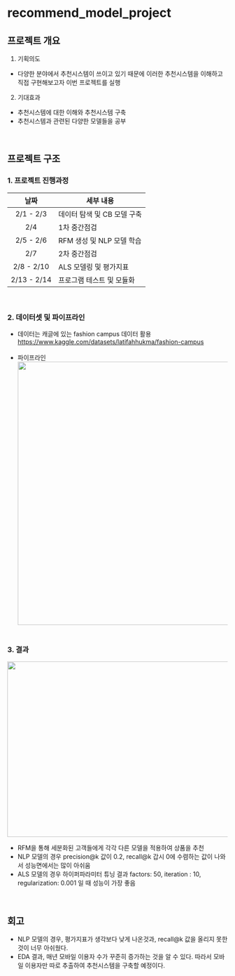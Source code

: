 # recommend_model_project

## 프로젝트 개요
1. 기획의도
  -  다양한 분야에서 추천시스템이 쓰이고 있기 때문에 이러한 추천시스템을 이해하고 직접 구현해보고자 이번 프로젝트를 실행

2. 기대효과
  -  추천시스템에 대한 이해와 추천시스템 구축
  -  추천시스템과 관련된 다양한 모델들을 공부
<br/>

## 프로젝트 구조
### 1. 프로젝트 진행과정

|날짜|세부 내용|
|:------:|---|
|2/1 - 2/3|데이터 탐색 및 CB 모델 구축|
|2/4|1차 중간점검|
|2/5 - 2/6|RFM 생성 및 NLP 모델 학습|
|2/7|2차 중간점검|
|2/8 - 2/10|ALS 모델링 및 평가지표|
|2/13 - 2/14|프로그램 테스트 및 모듈화|
<br/>

### 2. 데이터셋 및 파이프라인
  - 데이터는 캐글에 있는 fashion campus 데이터 활용<br>
     <https://www.kaggle.com/datasets/latifahhukma/fashion-campus><br/><br/>
  -   파이프라인
<img src="https://github.com/hwyoon217/recommend_model_project/blob/main/pipeline.PNG" width="1400" height="600"/><br/><br/>

### 3. 결과<br/>
<img src="https://github.com/hwyoon217/recommend_model_project/blob/main/result.PNG" width="1400" height="400"/><br/>
  -  RFM을 통해 세분화된 고객들에게 각각 다른 모델을 적용하여 상품을 추천
  -  NLP 모델의 경우 precision@k 값이 0.2, recall@k 갑시 0에 수렴하는 값이 나와서 성능면에서는 많이 아쉬움
  -  ALS 모델의 경우 하이퍼파라미터 튜닝 결과 factors: 50, iteration : 10, regularization: 0.001 일 때 성능이 가장 좋음
  <br/>

## 회고
  -  NLP 모델의 경우, 평가지표가 생각보다 낮게 나온것과, recall@k 값을 올리지 못한 것이 너무 아쉬웠다.
  -  EDA 결과, 매년 모바일 이용자 수가 꾸준히 증가하는 것을 알 수 있다. 따라서 모바일 이용자만 따로 추출하여 추천시스템을 구축할 예정이다.
